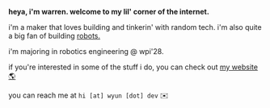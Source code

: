 **heya, i'm warren. welcome to my lil' corner of the internet.**

i'm a maker that loves building and tinkerin' with random tech. i'm also quite a big fan of building [robots.](https://www.youtube.com/watch?v=Q2C3_wkqsVw)

i'm majoring in robotics engineering @ wpi'28.

if you're interested in some of the stuff i do, you can check out [my website 🌎](https://wyun.dev/)

you can reach me at `hi [at] wyun [dot] dev`  ✉️

